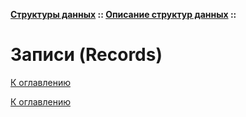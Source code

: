 **[Структуры данных](../../README.md#data-structures) :: [Описание структур данных](../../README.md#data-structures-descriptions) ::**
# Записи (Records)

<!--

-->

[К оглавлению](../../README.md#data-structures-descriptions)



[К оглавлению](../../README.md#data-structures-descriptions)

